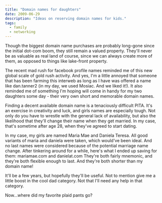 ```yaml
---
title: "Domain names for daughters"
date: 2009-06-29
description: "Ideas on reserving domain names for kids."
tags: 
  - family
  - networking
---
```


Though the biggest domain name purchases are probably long-gone since the initial dot-com boom, they still remain a valued property. They'll never be as valuable as real land of course, since we can always create more of them, as opposed to things like lake-front property.

The recent mad rush for facebook profile names reminded me of this new global scale of gold rush activity. And yes, I'm a little annoyed that someone that has been farming this interweb as long as I have was offered a name like dan.tanner2 (in my day, we used Mosiac. And we liked it!). It also reminded me of something I'm hoping will come in handy for my two daughters some day - their very own short and memorable domain names.

Finding a decent available domain name is a tenaciously difficult PITA. It's an exercise in creativity and luck, and girls names are especially tough. Not only do you have to wrestle with the general lack of availability, but also the likelihood that they'll change their name when they get married. In my case, that's sometime after age 28, when they've agreed to start dating.

In my case, my girls are named Maria Mae and Daniela Teresa. All good variants of maria and daniela were taken, which would've been ideal. And no last names were considered because of the potential marriage name change. After tinkering around for a while, here's what I ended up saving for them:
mariamae.com and danielat.com
They're both fairly mnemonic, and they're both flexible enough to last. And they're both shorter than my domain name!

It'll be a few years, but hopefully they'll be useful. Not to mention give me a little boost in the cool dad category. Not that I'll need any help in that category.

Now...where did my favorite plaid pants go?

